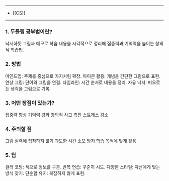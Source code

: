 
---
- [[CS]]
---



### 1. 두들링 공부법이란?
낙서하듯 그림과 메모로 학습 내용을 시각적으로 정리해 집중력과 기억력을 높이는 창의적 학습법.

### 2. 방법
마인드맵: 주제를 중심으로 가지처럼 확장.
아이콘 활용: 개념을 간단한 그림으로 표현.
연상 그림: 단어와 그림을 연결.
타임라인: 시간 순서로 내용을 정리.
자유 낙서: 떠오르는 생각을 그림으로 기록.

### 3. 어떤 장점이 있는가?
집중력 향상
기억력 강화
창의적 사고 촉진
스트레스 감소

### 4. 주의할 점
그림 실력에 집착하지 않기
과도한 시간 소모 방지
학습 목적에 맞게 활용

### 5. 팁
컬러 코딩: 색으로 정보를 구분.
반복 연습: 꾸준히 시도.
다양한 스타일: 자신에게 맞는 방식 찾기.
단순함 유지: 복잡하지 않게 표현.